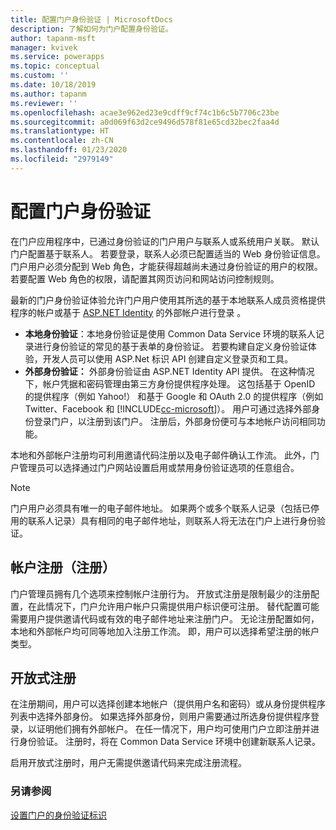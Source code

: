 ```yaml
---
title: 配置门户身份验证 | MicrosoftDocs
description: 了解如何为门户配置身份验证。
author: tapanm-msft
manager: kvivek
ms.service: powerapps
ms.topic: conceptual
ms.custom: ''
ms.date: 10/18/2019
ms.author: tapanm
ms.reviewer: ''
ms.openlocfilehash: acae3e962ed23e9cdff9cf74c1b6c5b7706c23be
ms.sourcegitcommit: a0d069f63d2ce9496d578f81e65cd32bec2faa4d
ms.translationtype: HT
ms.contentlocale: zh-CN
ms.lasthandoff: 01/23/2020
ms.locfileid: "2979149"
---
```

# <a name="configure-portal-authentication"></a>配置门户身份验证

在门户应用程序中，已通过身份验证的门户用户与联系人或系统用户关联。 默认门户配置基于联系人。 若要登录，联系人必须已配置适当的 Web 身份验证信息。 门户用户必须分配到 Web 角色，才能获得超越尚未通过身份验证的用户的权限。 若要配置 Web 角色的权限，请配置其网页访问和网站访问控制规则。

最新的门户身份验证体验允许门户用户使用其所选的基于本地联系人成员资格提供程序的帐户或基于 [ASP.NET Identity](https://www.asp.net/identity) 的外部帐户进行登录 。   

- **本地身份验证**：本地身份验证是使用 Common Data Service 环境的联系人记录进行身份验证的常见的基于表单的身份验证。 若要构建自定义身份验证体验，开发人员可以使用 ASP.Net 标识 API 创建自定义登录页和工具。
- **外部身份验证：** 外部身份验证由 ASP.NET Identity API 提供。 在这种情况下，帐户凭据和密码管理由第三方身份提供程序处理。 这包括基于 OpenID 的提供程序（例如 Yahoo!） 和基于 Google 和 OAuth 2.0 的提供程序（例如 Twitter、Facebook 和 [!INCLUDE[cc-microsoft](../../../includes/cc-microsoft.md)]）。 用户可通过选择外部身份登录门户，以注册到该门户。 注册后，外部身份便可与本地帐户访问相同功能。 

本地和外部帐户注册均可利用邀请代码注册以及电子邮件确认工作流。 此外，门户管理员可以选择通过门户网站设置启用或禁用身份验证选项的任意组合。

> [!NOTE]
> 门户用户必须具有唯一的电子邮件地址。 如果两个或多个联系人记录（包括已停用的联系人记录）具有相同的电子邮件地址，则联系人将无法在门户上进行身份验证。

## <a name="account-sign-up-registration"></a>帐户注册（注册）

门户管理员拥有几个选项来控制帐户注册行为。 开放式注册是限制最少的注册配置，在此情况下，门户允许用户帐户只需提供用户标识便可注册。 替代配置可能需要用户提供邀请代码或有效的电子邮件地址来注册门户。 无论注册配置如何，本地和外部帐户均可同等地加入注册工作流。 即，用户可以选择希望注册的帐户类型。

## <a name="open-registration"></a>开放式注册

在注册期间，用户可以选择创建本地帐户（提供用户名和密码）或从身份提供程序列表中选择外部身份。 如果选择外部身份，则用户需要通过所选身份提供程序登录，以证明他们拥有外部帐户。 在任一情况下，用户均可使用门户立即注册并进行身份验证。 注册时，将在 Common Data Service 环境中创建新联系人记录。

启用开放式注册时，用户无需提供邀请代码来完成注册流程。

### <a name="see-also"></a>另请参阅

[设置门户的身份验证标识](set-authentication-identity.md)  
